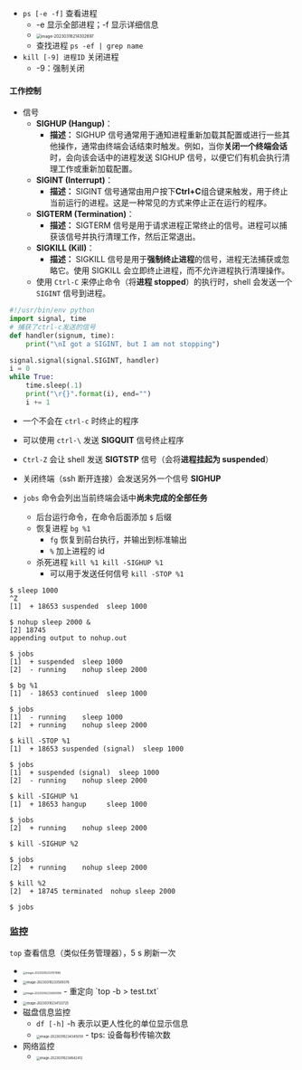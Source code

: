 - `ps [-e -f]` 查看进程
  - -e 显示全部进程；-f 显示详细信息
  - <img src="https://thdlrt.oss-cn-beijing.aliyuncs.com/image-20230316214302697.png" alt="image-20230316214302697" style="zoom:50%;" />
  - 查找进程 `ps -ef | grep name`
- `kill [-9] 进程ID` 关闭进程
  - -9：强制关闭

#### 工作控制

- 信号
  - **SIGHUP (Hangup)**：
    - **描述：** SIGHUP 信号通常用于通知进程重新加载其配置或进行一些其他操作，通常由终端会话结束时触发。例如，当你**关闭一个终端会话**时，会向该会话中的进程发送 SIGHUP 信号，以便它们有机会执行清理工作或重新加载配置。
  - **SIGINT (Interrupt)**：
    - **描述：** SIGINT 信号通常由用户按下**Ctrl+C**组合键来触发，用于终止当前运行的进程。这是一种常见的方式来停止正在运行的程序。
  - **SIGTERM (Termination)**：
    - **描述：** SIGTERM 信号是用于请求进程正常终止的信号。进程可以捕获该信号并执行清理工作，然后正常退出。
  - **SIGKILL (Kill)**：
    - **描述：** SIGKILL 信号是用于**强制终止进程**的信号，进程无法捕获或忽略它。使用 SIGKILL 会立即终止进程，而不允许进程执行清理操作。
  - 使用 `Ctrl-C` 来停止命令（将**进程 stopped**）的执行时，shell 会发送一个 `SIGINT` 信号到进程。


```python
#!/usr/bin/env python
import signal, time
# 捕获了ctrl-c发送的信号
def handler(signum, time):
    print("\nI got a SIGINT, but I am not stopping")

signal.signal(signal.SIGINT, handler)
i = 0
while True:
    time.sleep(.1)
    print("\r{}".format(i), end="")
    i += 1
```

- 一个不会在 `ctrl-c` 时终止的程序
- 可以使用 `ctrl-\` 发送 **SIGQUIT** 信号终止程序
- `Ctrl-Z` 会让 shell 发送 **SIGTSTP** 信号（会将**进程挂起为 suspended**）
- 关闭终端（ssh 断开连接）会发送另外一个信号 **SIGHUP**

- `jobs` 命令会列出当前终端会话中**尚未完成的全部任务**
  - 后台运行命令，在命令后面添加 `$` 后缀
  - 恢复进程 `bg %1`
    - `fg` 恢复到前台执行，并输出到标准输出
    - `%` 加上进程的 id
  - 杀死进程 `kill %1 kill -SIGHUP %1`
    - 可以用于发送任何信号 `kill -STOP %1`
```shell
$ sleep 1000
^Z
[1]  + 18653 suspended  sleep 1000

$ nohup sleep 2000 &
[2] 18745
appending output to nohup.out

$ jobs
[1]  + suspended  sleep 1000
[2]  - running    nohup sleep 2000

$ bg %1
[1]  - 18653 continued  sleep 1000

$ jobs
[1]  - running    sleep 1000
[2]  + running    nohup sleep 2000

$ kill -STOP %1
[1]  + 18653 suspended (signal)  sleep 1000

$ jobs
[1]  + suspended (signal)  sleep 1000
[2]  - running    nohup sleep 2000

$ kill -SIGHUP %1
[1]  + 18653 hangup     sleep 1000

$ jobs
[2]  + running    nohup sleep 2000

$ kill -SIGHUP %2

$ jobs
[2]  + running    nohup sleep 2000

$ kill %2
[2]  + 18745 terminated  nohup sleep 2000

$ jobs
```

### 监控

`top` 查看信息（类似任务管理器），5 s 刷新一次
  - <img src="https://thdlrt.oss-cn-beijing.aliyuncs.com/image-20230316233157886.png" alt="image-20230316233157886" style="zoom: 33%;" />
  - <img src="https://thdlrt.oss-cn-beijing.aliyuncs.com/image-20230316233509376.png" alt="image-20230316233509376" style="zoom: 40%;" />
  - <img src="https://thdlrt.oss-cn-beijing.aliyuncs.com/image-20230316233650098.png" alt="image-20230316233650098" style="zoom: 33%;" />
    - 重定向 `top -b > test.txt`
  - <img src="https://thdlrt.oss-cn-beijing.aliyuncs.com/image-20230316234133725.png" alt="image-20230316234133725" style="zoom: 40%;" />
- 磁盘信息监控
  - `df [-h]` -h 表示以更人性化的单位显示信息
  - <img src="https://thdlrt.oss-cn-beijing.aliyuncs.com/image-20230316234345059.png" alt="image-20230316234345059" style="zoom: 40%;" />
    - tps: 设备每秒传输次数
- 网络监控
  - <img src="https://thdlrt.oss-cn-beijing.aliyuncs.com/image-20230316234642412.png" alt="image-20230316234642412" style="zoom: 40%;" />
